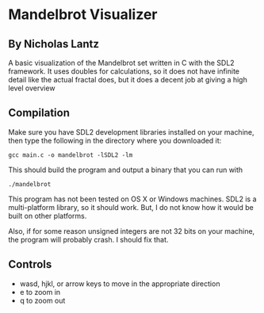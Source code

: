 # Mandelbrot Visualizer
## By Nicholas Lantz

A basic visualization of the Mandelbrot set written in C with the SDL2
framework. It uses doubles for calculations, so it does not have infinite
detail like the actual fractal does, but it does a decent job at giving a
high level overview

## Compilation

Make sure you have SDL2 development libraries installed on your machine, then
type the following in the directory where you downloaded it:

```
gcc main.c -o mandelbrot -lSDL2 -lm
```

This should build the program and output a binary that you can run with

```
./mandelbrot
```

This program has not been tested on OS X or Windows machines. SDL2 is a
multi-platform library, so it should work. But, I do not know how it would be
built on other platforms.

Also, if for some reason unsigned integers are not 32 bits on your machine, the
program will probably crash. I should fix that.
## Controls

* wasd, hjkl, or arrow keys to move in the appropriate direction
* e to zoom in
* q to zoom out
